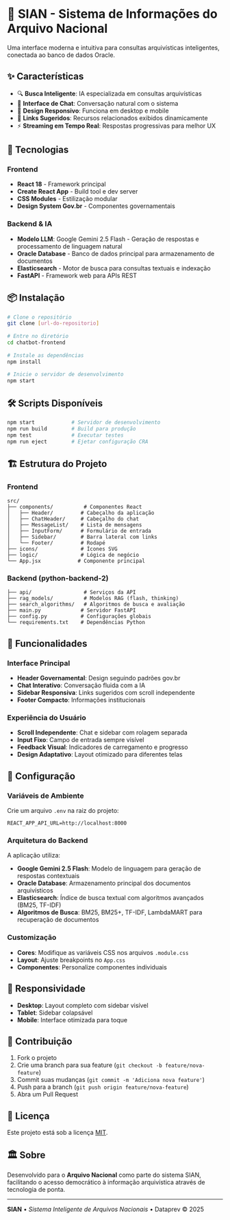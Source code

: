 # 🤖 SIAN -  Sistema de Informações do Arquivo Nacional
 
Uma interface moderna e intuitiva para consultas arquivísticas inteligentes, conectada ao banco de dados Oracle.
 
## ✨ Características
 
- 🔍 **Busca Inteligente**: IA especializada em consultas arquivísticas
- 💬 **Interface de Chat**: Conversação natural com o sistema
- 📱 **Design Responsivo**: Funciona em desktop e mobile
- 🔗 **Links Sugeridos**: Recursos relacionados exibidos dinamicamente
- ⚡ **Streaming em Tempo Real**: Respostas progressivas para melhor UX
 
## 🚀 Tecnologias
 
### Frontend
- **React 18** - Framework principal
- **Create React App** - Build tool e dev server
- **CSS Modules** - Estilização modular
- **Design System Gov.br** - Componentes governamentais
 
### Backend & IA
- **Modelo LLM**: Google Gemini 2.5 Flash - Geração de respostas e processamento de linguagem natural
- **Oracle Database** - Banco de dados principal para armazenamento de documentos
- **Elasticsearch** - Motor de busca para consultas textuais e indexação
- **FastAPI** - Framework web para APIs REST
 
## 📦 Instalação
 
```bash
# Clone o repositório
git clone [url-do-repositorio]
 
# Entre no diretório
cd chatbot-frontend
 
# Instale as dependências
npm install
 
# Inicie o servidor de desenvolvimento
npm start
```
 
## 🛠️ Scripts Disponíveis
 
```bash
npm start            # Servidor de desenvolvimento
npm run build        # Build para produção
npm test             # Executar testes
npm run eject        # Ejetar configuração CRA
```
 
## 🏗️ Estrutura do Projeto
 
### Frontend
```
src/
├── components/          # Componentes React
│   ├── Header/         # Cabeçalho da aplicação
│   ├── ChatHeader/     # Cabeçalho do chat
│   ├── MessageList/    # Lista de mensagens
│   ├── InputForm/      # Formulário de entrada
│   ├── Sidebar/        # Barra lateral com links
│   └── Footer/         # Rodapé
├── icons/              # Ícones SVG
├── logic/              # Lógica de negócio
└── App.jsx            # Componente principal
```
 
### Backend (python-backend-2)
```
├── api/                 # Serviços da API
├── rag_models/          # Modelos RAG (flash, thinking)
├── search_algorithms/   # Algoritmos de busca e avaliação
├── main.py             # Servidor FastAPI
├── config.py           # Configurações globais
└── requirements.txt    # Dependências Python
```
 
## 🎨 Funcionalidades
 
### Interface Principal
- **Header Governamental**: Design seguindo padrões gov.br
- **Chat Interativo**: Conversação fluida com a IA
- **Sidebar Responsiva**: Links sugeridos com scroll independente
- **Footer Compacto**: Informações institucionais
 
### Experiência do Usuário
- **Scroll Independente**: Chat e sidebar com rolagem separada
- **Input Fixo**: Campo de entrada sempre visível
- **Feedback Visual**: Indicadores de carregamento e progresso
- **Design Adaptativo**: Layout otimizado para diferentes telas
 
## 🔧 Configuração
 
### Variáveis de Ambiente
Crie um arquivo `.env` na raiz do projeto:
 
```env
REACT_APP_API_URL=http://localhost:8000
```
 
### Arquitetura do Backend
A aplicação utiliza:
- **Google Gemini 2.5 Flash**: Modelo de linguagem para geração de respostas contextuais
- **Oracle Database**: Armazenamento principal dos documentos arquivísticos
- **Elasticsearch**: Índice de busca textual com algoritmos avançados (BM25, TF-IDF)
- **Algoritmos de Busca**: BM25, BM25+, TF-IDF, LambdaMART para recuperação de documentos
 
### Customização
- **Cores**: Modifique as variáveis CSS nos arquivos `.module.css`
- **Layout**: Ajuste breakpoints no `App.css`
- **Componentes**: Personalize componentes individuais
 
## 📱 Responsividade
 
- **Desktop**: Layout completo com sidebar visível
- **Tablet**: Sidebar colapsável
- **Mobile**: Interface otimizada para toque
 
## 🤝 Contribuição
 
1. Fork o projeto
2. Crie uma branch para sua feature (`git checkout -b feature/nova-feature`)
3. Commit suas mudanças (`git commit -m 'Adiciona nova feature'`)
4. Push para a branch (`git push origin feature/nova-feature`)
5. Abra um Pull Request
 
## 📄 Licença
 
Este projeto está sob a licença [MIT](LICENSE).
 
## 🏛️ Sobre
 
Desenvolvido para o **Arquivo Nacional** como parte do sistema SIAN, facilitando o acesso democrático à informação arquivística através de tecnologia de ponta.
 
---
 
**SIAN** • *Sistema Inteligente de Arquivos Nacionais* • Dataprev © 2025